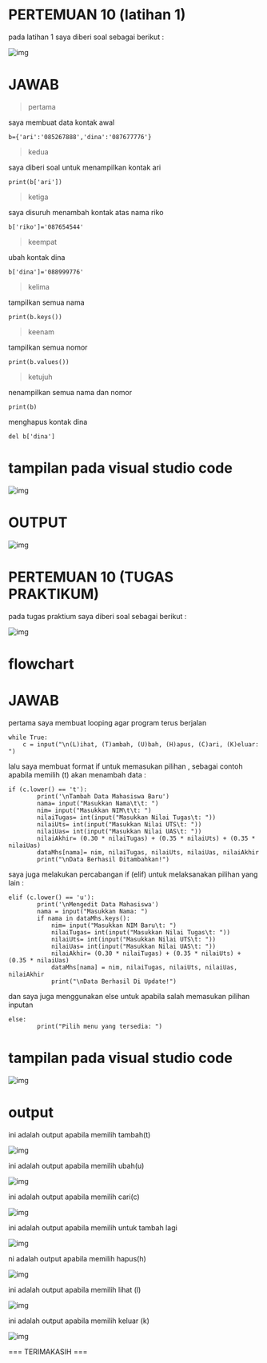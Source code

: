# PERTEMUAN 10 (latihan 1)

pada latihan 1 saya diberi soal sebagai berikut :

![img](gambar/soal1.PNG)

# JAWAB

>pertama

saya membuat data kontak awal

    b={'ari':'085267888','dina':'087677776'}

>kedua

saya diberi soal untuk menampilkan kontak ari

    print(b['ari'])

>ketiga

saya disuruh menambah kontak atas nama riko

    b['riko']='087654544'

>keempat

ubah kontak dina

    b['dina']='088999776'

>kelima

tampilkan semua nama

    print(b.keys())

>keenam

tampilkan semua nomor

    print(b.values())

>ketujuh

nenampilkan semua nama dan nomor

    print(b)

menghapus kontak dina

    del b['dina']

# tampilan pada visual studio code

![img](gambar/syntax1.PNG)

# OUTPUT

![img](gambar/ssoutput1.PNG)

# PERTEMUAN 10 (TUGAS PRAKTIKUM)

pada tugas praktium saya diberi soal sebagai berikut :

![img](gambar/soal2.PNG)

# flowchart

# JAWAB

pertama saya membuat looping agar program terus berjalan

    while True:
        c = input("\n(L)ihat, (T)ambah, (U)bah, (H)apus, (C)ari, (K)eluar: ")        

lalu saya membuat format if untuk memasukan pilihan , sebagai contoh apabila memilih (t) akan menambah data :

    if (c.lower() == 't'):                                               
            print('\nTambah Data Mahasiswa Baru')
            nama= input("Masukkan Nama\t\t: ")                                        
            nim= input("Masukkan NIM\t\t: ")                                         
            nilaiTugas= int(input("Masukkan Nilai Tugas\t: "))                              
            nilaiUts= int(input("Masukkan Nilai UTS\t: "))                                   
            nilaiUas= int(input("Masukkan Nilai UAS\t: "))                                    
            nilaiAkhir= (0.30 * nilaiTugas) + (0.35 * nilaiUts) + (0.35 * nilaiUas)              
            dataMhs[nama]= nim, nilaiTugas, nilaiUts, nilaiUas, nilaiAkhir                         
            print("\nData Berhasil Ditambahkan!")

saya juga melakukan percabangan if (elif) untuk melaksanakan pilihan yang lain :

    elif (c.lower() == 'u'):                                                                    
            print('\nMengedit Data Mahasiswa')
            nama = input("Masukkan Nama: ")                                                         
            if nama in dataMhs.keys():                              
                nim= input("Masukkan NIM Baru\t: ")                              
                nilaiTugas= int(input("Masukkan Nilai Tugas\t: "))                           
                nilaiUts= int(input("Masukkan Nilai UTS\t: "))                           
                nilaiUas= int(input("Masukkan Nilai UAS\t: "))                           
                nilaiAkhir= (0.30 * nilaiTugas) + (0.35 * nilaiUts) + (0.35 * nilaiUas)          
                dataMhs[nama] = nim, nilaiTugas, nilaiUts, nilaiUas, nilaiAkhir                      
                print("\nData Berhasil Di Update!")

dan saya juga menggunakan else untuk apabila salah memasukan pilihan inputan

    else:
            print("Pilih menu yang tersedia: ")                                                    

# tampilan pada visual studio code

![img](gambar/syntax2.PNG)

# output

ini adalah output apabila memilih tambah(t)


![img](gambar/tambah1.PNG)

ini adalah output apabila memilih ubah(u)

![img](gambar/ubah.PNG)

ini adalah output apabila memilih cari(c)

![img](gambar/cari.PNG)

ini adalah output apabila memilih untuk tambah lagi

![img](gambar/tambah2.PNG)

ni adalah output apabila memilih hapus(h)

![img](gambar/hapus.PNG)

ini adalah output apabila memilih lihat (l)

![img](gambar/lihat.PNG)

ini adalah output apabila memilih keluar (k)

![img](gambar/keluar.PNG)

=== TERIMAKASIH ===











